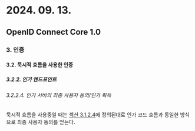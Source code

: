 # 2024. 09. 13.

## OpenID Connect Core 1.0

### 3. 인증

#### 3.2. 묵시적 흐름을 사용한 인증

##### 3.2.2. 인가 엔드포인트

###### 3.2.2.4. 인가 서버의 최종 사용자 동의/인가 획득

묵시적 흐름을 사용중일 때는 [섹션 3.1.2.4][oidc-core-section-3-1-2-4]에 정의된대로 인가 코드 흐름과 동일한 방식으로 최종 사용자 동의를 얻는다.



[oidc-core-section-3-1-2-4]: https://openid.net/specs/openid-connect-core-1_0.html#Consent